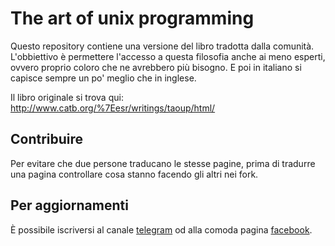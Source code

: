# The art of unix programming

Questo repository contiene una versione del libro tradotta dalla comunità. L'obbiettivo 
è permettere l'accesso a questa filosofia anche ai meno esperti, ovvero proprio 
coloro che ne avrebbero più bisogno. E poi in italiano si capisce sempre un po' 
meglio che in inglese.

Il libro originale si trova qui: http://www.catb.org/%7Eesr/writings/taoup/html/


## Contribuire

Per evitare che due persone traducano le stesse pagine, prima di tradurre una 
pagina controllare cosa stanno facendo gli altri nei fork.


## Per aggiornamenti

È possibile iscriversi al canale [telegram](https://telegram.me/matteoalessiocarrara) 
od alla comoda pagina [facebook](https://www.facebook.com/matteoalessiocarrara).

